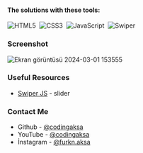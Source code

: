 #### The solutions with these tools:

![HTML5](https://img.shields.io/badge/-HTML5-E34F26?style=for-the-badge&logo=html5&logoColor=white)&nbsp;
![CSS3](https://img.shields.io/badge/-CSS3-1572B6?style=for-the-badge&logo=css3)&nbsp;
![JavaScript](https://img.shields.io/badge/Javascript-F7DF1E.svg?style=for-the-badge&logo=javascript&logoColor=black)&nbsp;
![Swiper](https://img.shields.io/badge/swiper%20js-4287F5?style=for-the-badge&logo=swiper&logoColor=white)&nbsp;


### Screenshot


![Ekran görüntüsü 2024-03-01 153555](https://github.com/codingaksa/Music-Player/assets/146668435/fd6263c5-fff2-4776-a6fa-b689fa637e7c)


### Useful Resources

- [Swiper JS](https://swiperjs.com) - slider

### Contact Me

- Github - [@codingaksa]([https://github.com/ecemgo](https://github.com/codingaksa)https://github.com/codingaksa)
- YouTube - [@codingaksa]([https://www.youtube.com/channel/UCktkPv17cw27PaFGcnZa_aQ](https://www.youtube.com/channel/UCbJvuvc2o4qTwHZFw1_jBMA)https://www.youtube.com/channel/UCbJvuvc2o4qTwHZFw1_jBMA)
-  İnstagram - [@furkn.aksa]([https://github.com/ecemgo](https://github.com/codingaksa)https://github.com/codingaksa](https://www.instagram.com/furkn.aksa/)https://www.instagram.com/furkn.aksa/)
